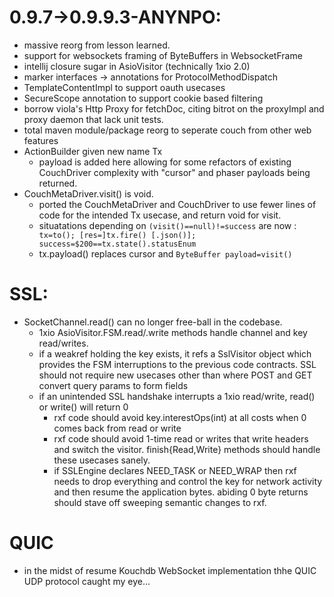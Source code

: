 

0.9.7->0.9.9.3-ANYNPO:
===

* massive reorg from lesson learned. 
* support for websockets framing of ByteBuffers in WebsocketFrame
* intellij closure sugar in AsioVisitor (technically 1xio 2.0)
* marker interfaces -> annotations for ProtocolMethodDispatch
* TemplateContentImpl to support oauth usecases
* SecureScope annotation to support cookie based filtering
* borrow viola's Http Proxy for fetchDoc, citing bitrot on the proxyImpl and proxy daemon that lack unit tests.
* total maven module/package reorg to seperate couch from other web features 
* ActionBuilder given new name Tx
    * payload is added here allowing for some refactors of existing CouchDriver complexity with "cursor" and phaser 
    payloads being returned.
* CouchMetaDriver.visit() is void.
    * ported the CouchMetaDriver and CouchDriver to use fewer lines of code for the intended Tx usecase, and return 
    void for visit.
    * situatations depending on 
` (visit()==null)!=success ` are now : ` tx=to(); [res=]tx.fire() [.json()]; success=$200==tx.state().statusEnum`
    *   tx.payload() replaces cursor and `ByteBuffer payload=visit()` 

SSL:
===

 * SocketChannel.read() can no longer free-ball in the codebase.  
    * 1xio AsioVisitor.FSM.read/.write methods handle channel and key read/writes.   
    * if a weakref holding the key exists, it refs a SslVisitor object which provides the FSM interruptions to the 
    previous code contracts. SSL should not require new usecases other than where POST and GET convert query params to form fields 
    * if an unintended SSL handshake interrupts a 1xio read/write, read() or write() will 
    return 0
        * rxf code should avoid key.interestOps(int) at all costs when 0 comes back from read or write
        * rxf code should avoid 1-time read or writes that write headers and switch the visitor.  finish{Read,Write} 
        methods should handle these usecases sanely. 
        * if SSLEngine declares NEED_TASK or NEED_WRAP then rxf needs to 
        drop everything and control the key for network activity and then resume the application bytes.  abiding 0 byte 
        returns should stave off sweeping semantic changes to rxf.
        
QUIC
===
* in the midst of resume Kouchdb WebSocket implementation thhe QUIC UDP protocol caught my eye...